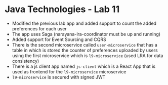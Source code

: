 # Java Technologies - Lab 11

- Modified the previous lab app and added support to count the added preferences for each user
- The app uses Saga (narayana-lra-coordinator must be up and running)
- Added support for Event Sourcing and CQRS
- There is the second microservice called `user-microservice` that has a table in which is stored the counter of preferences uploaded by users using the first microservice which is `l9-microservice` (used LRA for data consistency)
- There is a js client app named `js-client` which is a React App that is used as frontend for the `l9-microservice` microservice
- `l9-microservice` is secured with signed JWT
